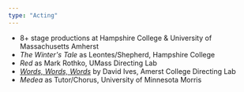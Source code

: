 ```yaml
---
type: "Acting"
---
```


* 8+ stage productions at Hampshire College & University of Massachusetts Amherst
* _The Winter's Tale_ as Leontes/Shepherd, Hampshire College
* _Red_ as Mark Rothko, UMass Directing Lab
* [_Words, Words, Words_](https://www.youtube.com/watch?v=MCFKoCv7mWc) by David Ives, Amerst College Directing Lab
* _Medea_ as Tutor/Chorus, University of Minnesota Morris
